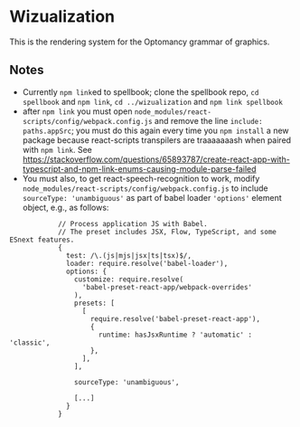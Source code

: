 # Wizualization
This is the rendering system for the Optomancy grammar of graphics.

## Notes
* Currently `npm link`ed to spellbook; clone the spellbook repo, `cd spellbook` and `npm link`, `cd ../wizualization` and `npm link spellbook`
* after `npm link` you must open `node_modules/react-scripts/config/webpack.config.js` and remove the line `include: paths.appSrc`; you must do this again every time you `npm install` a new package because react-scripts transpilers are traaaaaaash when paired with `npm link`. See https://stackoverflow.com/questions/65893787/create-react-app-with-typescript-and-npm-link-enums-causing-module-parse-failed
* You must also, to get react-speech-recognition to work, modify `node_modules/react-scripts/config/webpack.config.js` to include `sourceType: 'unambiguous'` as part of babel loader `'options'` element object, e.g., as follows: 
```
            // Process application JS with Babel.
            // The preset includes JSX, Flow, TypeScript, and some ESnext features.
            {
              test: /\.(js|mjs|jsx|ts|tsx)$/,
              loader: require.resolve('babel-loader'),
              options: {
                customize: require.resolve(
                  'babel-preset-react-app/webpack-overrides'
                ),
                presets: [
                  [
                    require.resolve('babel-preset-react-app'),
                    {
                      runtime: hasJsxRuntime ? 'automatic' : 'classic',
                    },
                  ],
                ],

                sourceType: 'unambiguous',
                
                [...]
              }
            }
```
